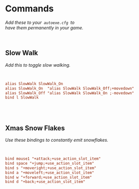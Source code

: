 
# Commands

*Add these to your  `autoexe.cfg`  to* <br>
*have them permanently in your game.*

<br>

## Slow Walk

*Add this to toggle slow walking.*

<br>

```cfg
alias SlowWalk SlowWalk_On
alias SlowWalk_On  "alias SlowWalk SlowWalk_Off;+movedown"
alias SlowWalk_Off "alias SlowWalk SlowWalk_On ;-movedown"
bind l SlowWalk
```

<br>
<br>

## Xmas Snow Flakes

*Use these bindings to constantly emit snowflakes.*

<br>

```cfg
bind mouse1 "+attack;+use_action_slot_item"
bind space "+jump;+use_action_slot_item"
bind s "+moveright;+use_action_slot_item"
bind a "+moveleft;+use_action_slot_item"
bind w "+forward;+use_action_slot_item"
bind d "+back;+use_action_slot_item"
```

<br>
